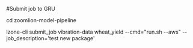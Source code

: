#Submit job to GRU

cd zoomlion-model-pipeline 

lzone-cli submit_job vibration-data wheat_yield --cmd="run.sh --aws" --job_description='test new package'
